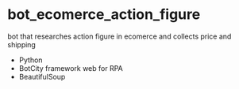 # bot_ecomerce_action_figure

bot that researches action figure in ecomerce and collects price and shipping

- Python
- BotCity framework web for RPA
- BeautifulSoup